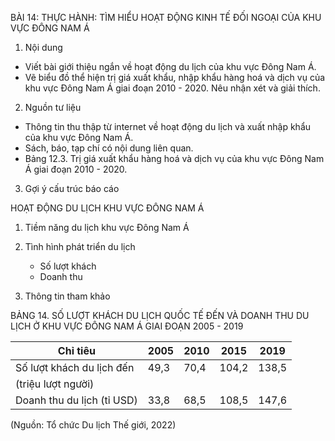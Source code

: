 BÀI 14: THỰC HÀNH: TÌM HIỂU HOẠT ĐỘNG KINH TẾ ĐỐI NGOẠI CỦA KHU VỰC ĐÔNG NAM Á

1. Nội dung
- Viết bài giới thiệu ngắn về hoạt động du lịch của khu vực Đông Nam Á.
- Vẽ biểu đồ thể hiện trị giá xuất khẩu, nhập khẩu hàng hoá và dịch vụ của khu vực Đông Nam Á giai đoạn 2010 - 2020. Nêu nhận xét và giải thích.

2. Nguồn tư liệu
- Thông tin thu thập từ internet về hoạt động du lịch và xuất nhập khẩu của khu vực Đông Nam Á.
- Sách, báo, tạp chí có nội dung liên quan.
- Bảng 12.3. Trị giá xuất khẩu hàng hoá và dịch vụ của khu vực Đông Nam Á giai đoạn 2010 - 2020.

3. Gợi ý cấu trúc báo cáo

HOẠT ĐỘNG DU LỊCH KHU VỰC ĐÔNG NAM Á
1. Tiềm năng du lịch khu vực Đông Nam Á
2. Tình hình phát triển du lịch
   - Số lượt khách
   - Doanh thu

4. Thông tin tham khảo

BẢNG 14. SỐ LƯỢT KHÁCH DU LỊCH QUỐC TẾ ĐẾN VÀ DOANH THU DU LỊCH Ở KHU VỰC ĐÔNG NAM Á GIAI ĐOẠN 2005 - 2019

| Chỉ tiêu                           | 2005 | 2010 | 2015  | 2019  |
|------------------------------------|------|------|-------|-------|
| Số lượt khách du lịch đến          | 49,3 | 70,4 | 104,2 | 138,5 |
| (triệu lượt người)                 |      |      |       |       |
| Doanh thu du lịch (tỉ USD)         | 33,8 | 68,5 | 108,5 | 147,6 |

(Nguồn: Tổ chức Du lịch Thế giới, 2022)